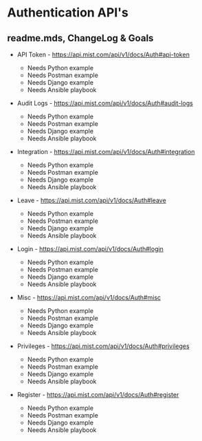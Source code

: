 # Authentication API's #
## readme.mds, ChangeLog & Goals ##

* API Token - https://api.mist.com/api/v1/docs/Auth#api-token
    * Needs Python example
    * Needs Postman example
    * Needs Django example
    * Needs Ansible playbook

* Audit Logs - https://api.mist.com/api/v1/docs/Auth#audit-logs
    * Needs Python example
    * Needs Postman example
    * Needs Django example
    * Needs Ansible playbook

* Integration - https://api.mist.com/api/v1/docs/Auth#integration
    * Needs Python example
    * Needs Postman example
    * Needs Django example
    * Needs Ansible playbook

* Leave - https://api.mist.com/api/v1/docs/Auth#leave
    * Needs Python example
    * Needs Postman example
    * Needs Django example
    * Needs Ansible playbook

* Login - https://api.mist.com/api/v1/docs/Auth#login
    * Needs Python example
    * Needs Postman example
    * Needs Django example
    * Needs Ansible playbook

* Misc - https://api.mist.com/api/v1/docs/Auth#misc
    * Needs Python example
    * Needs Postman example
    * Needs Django example
    * Needs Ansible playbook

* Privileges - https://api.mist.com/api/v1/docs/Auth#privileges
    * Needs Python example
    * Needs Postman example
    * Needs Django example
    * Needs Ansible playbook

* Register - https://api.mist.com/api/v1/docs/Auth#register
    * Needs Python example
    * Needs Postman example
    * Needs Django example
    * Needs Ansible playbook